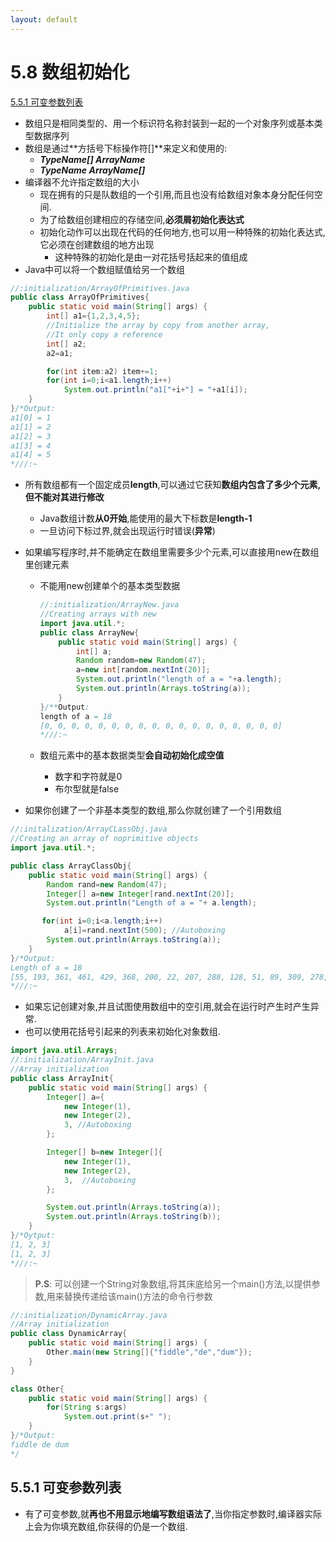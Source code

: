 ```yaml
---
layout: default
---
```


# 5.8 数组初始化  

[5.5.1 可变参数列表](#551-可变参数列表)  

- 数组只是相同类型的、用一个标识符名称封装到一起的一个对象序列或基本类型数据序列  
- 数组是通过**方括号下标操作符[]**来定义和使用的:  
  - ***TypeName[] ArrayName***  
  - ***TypeName ArrayName[]***  
- 编译器不允许指定数组的大小  
  - 现在拥有的只是队数组的一个引用,而且也没有给数组对象本身分配任何空间.
  - 为了给数组创建相应的存储空间,**必须屑初始化表达式**  
  - 初始化动作可以出现在代码的任何地方,也可以用一种特殊的初始化表达式,它必须在创建数组的地方出现  
    - 这种特殊的初始化是由一对花括号括起来的值组成  
- Java中可以将一个数组赋值给另一个数组  

```java
//:initialization/ArrayOfPrimitives.java
public class ArrayOfPrimitives{
    public static void main(String[] args) {
        int[] a1={1,2,3,4,5};
        //Initialize the array by copy from another array,
        //It only copy a reference
        int[] a2;  
        a2=a1;

        for(int item:a2) item+=1;
        for(int i=0;i<a1.length;i++)
            System.out.println("a1["+i+"] = "+a1[i]);
    }
}/*Output:
a1[0] = 1
a1[1] = 2
a1[2] = 3
a1[3] = 4
a1[4] = 5
*///:~
```  

- 所有数组都有一个固定成员**length**,可以通过它获知**数组内包含了多少个元素,但不能对其进行修改**  
  - Java数组计数**从0开始**,能使用的最大下标数是**length-1**  
  - 一旦访问下标过界,就会出现运行时错误(**异常**)  
- 如果编写程序时,并不能确定在数组里需要多少个元素,可以直接用new在数组里创建元素  
  - 不能用new创建单个的基本类型数据  

    ```java
    //:initialization/ArrayNew.java
    //Creating arrays with new
    import java.util.*;
    public class ArrayNew{
        public static void main(String[] args) {
            int[] a;
            Random random=new Random(47);
            a=new int[random.nextInt(20)];
            System.out.println("length of a = "+a.length);
            System.out.println(Arrays.toString(a));
        }
    }/**Output:
    length of a = 18
    [0, 0, 0, 0, 0, 0, 0, 0, 0, 0, 0, 0, 0, 0, 0, 0, 0, 0]
    *///:~
    ```  

  - 数组元素中的基本数据类型**会自动初始化成空值**  
    - 数字和字符就是0  
    - 布尔型就是false  

- 如果你创建了一个非基本类型的数组,那么你就创建了一个引用数组  

```java
//:initalization/ArrayCLassObj.java
//Creating an array of noprimitive objects
import java.util.*;

public class ArrayClassObj{
    public static void main(String[] args) {
        Random rand=new Random(47);
        Integer[] a=new Integer[rand.nextInt(20)];
        System.out.println("Length of a = "+ a.length);

       for(int i=0;i<a.length;i++)
            a[i]=rand.nextInt(500); //Autoboxing
        System.out.println(Arrays.toString(a));
    }
}/*Output:
Length of a = 18
[55, 193, 361, 461, 429, 368, 200, 22, 207, 288, 128, 51, 89, 309, 278, 498, 361, 20]
*///:~
```  

- 如果忘记创建对象,并且试图使用数组中的空引用,就会在运行时产生时产生异常.  
- 也可以使用花括号引起来的列表来初始化对象数组.  

```java
import java.util.Arrays;
//:initialization/ArrayInit.java
//Array initialization
public class ArrayInit{
    public static void main(String[] args) {
        Integer[] a={
            new Integer(1),
            new Integer(2),
            3, //Autoboxing
        };

        Integer[] b=new Integer[]{
            new Integer(1),
            new Integer(2),
            3,  //Autoboxing
        };

        System.out.println(Arrays.toString(a));
        System.out.println(Arrays.toString(b));
    }
}/*Oytput:
[1, 2, 3]
[1, 2, 3]
*///:~
```  

> **P.S**: 可以创建一个String对象数组,将其床底给另一个main()方法,以提供参数,用来替换传递给该main()方法的命令行参数  

```java
//:initialization/DynamicArray.java
//Array initialization
public class DynamicArray{
    public static void main(String[] args) {
        Other.main(new String[]{"fiddle","de","dum"});
    }
}

class Other{
    public static void main(String[] args) {
        for(String s:args)
            System.out.print(s+" ");
    }
}/*Output:
fiddle de dum
*/
```  

## 5.5.1 可变参数列表  

- 有了可变参数,就**再也不用显示地编写数组语法了**,当你指定参数时,编译器实际上会为你填充数组,你获得的仍是一个数组.  
